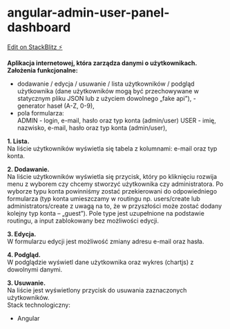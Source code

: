 # angular-admin-user-panel-dashboard

[Edit on StackBlitz ⚡️](https://angular-admin-panel-user-dashboard.stackblitz.io)

**Aplikacja internetowej, która zarządza danymi o użytkownikach.  
Założenia funkcjonalne:**

- dodawanie / edycja / usuwanie / lista użytkowników / podgląd użytkownika (dane użytkowników mogą być przechowywane w statycznym pliku JSON lub z użyciem dowolnego „fake api”), - generator haseł (A-Z, 0-9),
- pola formularza:  
  ADMIN - login, e-mail, hasło oraz typ konta (admin/user) USER - imię, nazwisko, e-mail, hasło oraz typ konta (admin/user),

**1. Lista.**  
Na liście użytkowników wyświetla się tabela z kolumnami: e-mail oraz typ konta.

**2. Dodawanie.**  
Na liście użytkowników wyświetla się przycisk, który po kliknięciu rozwija menu z wyborem czy chcemy stworzyć użytkownika czy administratora. Po wyborze typu konta powinniśmy zostać przekierowani do odpowiedniego formularza (typ konta umieszczamy w routingu np. users/create lub administrators/create z uwagą na to, że w przyszłości może zostać dodany kolejny typ konta – „guest”). Pole type jest uzupełnione na podstawie routingu, a input zablokowany bez możliwości edycji.

**3. Edycja.**  
W formularzu edycji jest możliwość zmiany adresu e-mail oraz hasła.

**4. Podgląd.**  
W podglądzie wyświetl dane użytkownika oraz wykres (chartjs) z dowolnymi danymi.

**3. Usuwanie.**  
Na liście jest wyświetlony przycisk do usuwania zaznaczonych użytkowników.  
Stack technologiczny:

- Angular
